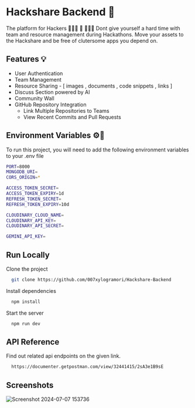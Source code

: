 
# Hackshare Backend 📱

The platform for Hackers 👨🏻‍💻 👾 👩🏻‍💻
Dont give yourself a hard time with team and resource management during Hackathons. Move your assets to the Hackshare and be free of clutersome apps you depend on.


## Features 💡

- User Authentication
- Team Management
- Resource Sharing - [ images , documents , code snippets , links ]
- Discuss Section powered by AI
- Community Wall 
- GitHub Repository Integration
  - Link Multiple Repositories to Teams
  - View Recent Commits and Pull Requests



## Environment Variables ⚙️🤖 

To run this project, you will need to add the following environment variables to your .env file




```bash
PORT=8000
MONGODB_URI=
CORS_ORIGIN=*

ACCESS_TOKEN_SECRET=
ACCESS_TOKEN_EXPIRY=1d
REFRESH_TOKEN_SECRET=
REFRESH_TOKEN_EXPIRY=10d

CLOUDINARY_CLOUD_NAME=
CLOUDINARY_API_KEY=
CLOUDINARY_API_SECRET=

GEMINI_API_KEY=
```


## Run Locally


Clone the project


```bash
  git clone https://github.com/007xylogramori/Hackshare-Backend
```

Install dependencies

```bash
  npm install
```

Start the server

```bash
  npm run dev
```


## API Reference

Find out related api endpoints on the given link.

```bash
  https://documenter.getpostman.com/view/32441415/2sA3e1B9sE
```





## Screenshots

![Screenshot 2024-07-07 153736](https://github.com/007xylogramori/Hackshare-Backend/assets/119863801/eb026b76-5e4c-47d9-b2f2-fbf22488c4c5)

